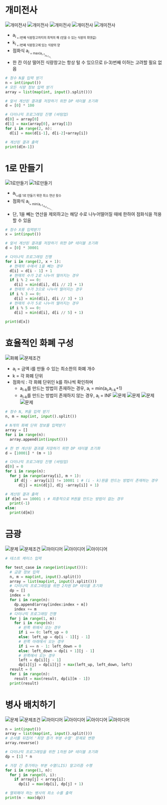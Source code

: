 # 개미전사 
![개미전사](./%EC%8A%A4%ED%81%AC%EB%A6%B0%EC%83%B7/%ED%99%94%EB%A9%B4%20%EC%BA%A1%EC%B2%98%202022-07-29%20084443.png)
![개미전사](./%EC%8A%A4%ED%81%AC%EB%A6%B0%EC%83%B7/%ED%99%94%EB%A9%B4%20%EC%BA%A1%EC%B2%98%202022-07-29%20084639.png)
![개미전사](./%EC%8A%A4%ED%81%AC%EB%A6%B0%EC%83%B7/%ED%99%94%EB%A9%B4%20%EC%BA%A1%EC%B2%98%202022-07-29%20084516.png)
![개미전사](./%EC%8A%A4%ED%81%AC%EB%A6%B0%EC%83%B7/%ED%99%94%EB%A9%B4%20%EC%BA%A1%EC%B2%98%202022-07-29%20084705.png)
![개미전사](./%EC%8A%A4%ED%81%AC%EB%A6%B0%EC%83%B7/%ED%99%94%EB%A9%B4%20%EC%BA%A1%EC%B2%98%202022-07-29%20084817.png)
* a<sub>i<sub> = i번째 식량창고까지의 최적의 해 (얻을 수 있는 식량의 최댓값)
* k<sub>i<sub> = i번째 식량창고에 있는 식량의 양
* 점화식 
  a<sub>i<sub> = max(a<sub>i-1<sub>,a<sub>i-2<sub>+k<sub>i<sub>)
* 한 칸 이상 떨어진 식량창고는 항상 털 수 있으므로 (i-3)번째 이하는 고려할 필요 없음
```python
# 정수 N을 입력 받기
n = int(input())
# 모든 식량 정보 입력 받기
array = list(map(int, input().split()))

# 앞서 계산된 결과를 저장하기 위한 DP 테이블 초기화
d = [0] * 100

# 다이나믹 프로그래밍 진행 (바텀업)
d[0] = array[0]
d[1] = max(array[0], array[1])
for i in range(2, n):
  d[i] = max(d[i-1], d[i-2]+array[i])

# 계산된 결과 출력
print(d[n-1])

```

# 1로 만들기
![1로만들기](./%EC%8A%A4%ED%81%AC%EB%A6%B0%EC%83%B7/%ED%99%94%EB%A9%B4%20%EC%BA%A1%EC%B2%98%202022-07-29%20085620.png)
![1로만들기](./%EC%8A%A4%ED%81%AC%EB%A6%B0%EC%83%B7/%ED%99%94%EB%A9%B4%20%EC%BA%A1%EC%B2%98%202022-07-29%20085653.png)
* a<sub>i<sub>=i를 1로 만들기 위한 최소 연산 횟수
* 점화식 
  a<sub>i<sub>= min(a<sub>i-1<sub>,a<sub>i/2<sub>,a<sub>i/3<sub>,a<sub>i/5<sub>) + 1
* 단, 1을 빼는 연산을 제외하고는 해당 수로 나누어떨어질 때에 한하여 점화식을 적용할 수 있음
```python
# 정수 X를 입력받기
x = int(input())

# 앞서 계산된 결과를 저장하기 위한 DP 테이블 초기화
d = [0] * 30001

# 다이나믹 프로그래밍 진행
for i in range(2, x + 1):
  # 현재의 수에서 1을 빼는 경우
  d[i] = d[i - 1] + 1
  # 현재의 수가 2로 나누어 떨어지는 경우
  if i % 2 == 0:
    d[i] = min(d[i], d[i // 2] + 1)
  # 현재의 수가 3으로 나누어 떨어지는 경우
  if i % 3 == 0:
    d[i] = min(d[i], d[i // 3] + 1)
  # 현재의 수가 5로 나누어 떨어지는 경우
  if i % 5 == 0:
    d[i] = min(d[i], d[i // 5] + 1)
  
print(d[x])
```

# 효율적인 화폐 구성
![화폐](./%EC%8A%A4%ED%81%AC%EB%A6%B0%EC%83%B7/%ED%99%94%EB%A9%B4%20%EC%BA%A1%EC%B2%98%202022-07-29%20090212.png)
![문제조건](./%EC%8A%A4%ED%81%AC%EB%A6%B0%EC%83%B7/%ED%99%94%EB%A9%B4%20%EC%BA%A1%EC%B2%98%202022-07-29%20090245.png)

* a<sub>i</sub> = 금액 i를 만들 수 있는 최소한의 화폐 개수
* k = 각 화폐 단위
* 점화식 : 각 화폐 단위인 k를 하나씩 확인하며
  - a<sub>i-k</sub>를 만드는 방법이 존재하는 경우, a<sub>i</sub> = min(a<sub>i</sub>,a<sub>i-k</sub>+1)
  - a<sub>i-k</sub>를 만드는 방법이 존재하지 않는 경우, a<sub>i</sub> = INF
![문제](./%EC%8A%A4%ED%81%AC%EB%A6%B0%EC%83%B7/%ED%99%94%EB%A9%B4%20%EC%BA%A1%EC%B2%98%202022-07-29%20090913.png)
![문제](./%EC%8A%A4%ED%81%AC%EB%A6%B0%EC%83%B7/%ED%99%94%EB%A9%B4%20%EC%BA%A1%EC%B2%98%202022-07-29%20090949.png)
![문제](./%EC%8A%A4%ED%81%AC%EB%A6%B0%EC%83%B7/%ED%99%94%EB%A9%B4%20%EC%BA%A1%EC%B2%98%202022-07-29%20091015.png)
![문제](./%EC%8A%A4%ED%81%AC%EB%A6%B0%EC%83%B7/%ED%99%94%EB%A9%B4%20%EC%BA%A1%EC%B2%98%202022-07-29%20091040.png)

```python
# 정수 N, M을 입력 받기
n, m = map(int, input().split())

# N개의 화폐 단위 정보를 입력받기
array = []
for i in range(n):
  array.append(int(input()))

# 한 번 계산된 결과를 저장하기 위한 DP 테이블 초기화
d = [10001] * (m + 1)

# 다이나믹 프로그래밍 진행 (바텀업)
d[0] = 0
for i in range(n):
  for j in range(array[i], m + 1):
    if d[j - array[i]] != 10001 : # (i - k)원을 만드는 방법이 존재하는 경우
      d[j] = min(d[j], d[j -array[i]] + 1)

# 계산된 결과 출력
if d[m] == 10001 : # 최종적으로 M원을 만드는 방법이 없는 경우
  print(-1)
else:
  print(d[m])
```

# 금광 
![문제](./%EC%8A%A4%ED%81%AC%EB%A6%B0%EC%83%B7/%ED%99%94%EB%A9%B4%20%EC%BA%A1%EC%B2%98%202022-07-29%20092036.png)
![문제조건](./%EC%8A%A4%ED%81%AC%EB%A6%B0%EC%83%B7/%ED%99%94%EB%A9%B4%20%EC%BA%A1%EC%B2%98%202022-07-29%20092126.png)
![아이디어](./%EC%8A%A4%ED%81%AC%EB%A6%B0%EC%83%B7/%ED%99%94%EB%A9%B4%20%EC%BA%A1%EC%B2%98%202022-07-29%20191507.png)
![아이디어](./%EC%8A%A4%ED%81%AC%EB%A6%B0%EC%83%B7/%ED%99%94%EB%A9%B4%20%EC%BA%A1%EC%B2%98%202022-07-29%20191632.png)
![아이디어](./%EC%8A%A4%ED%81%AC%EB%A6%B0%EC%83%B7/%ED%99%94%EB%A9%B4%20%EC%BA%A1%EC%B2%98%202022-07-29%20191714.png)

```python
# 테스트 케이스 입력

for test_case in range(int(input())):
  # 금광 정보 입력
  n, m = map(int, input().split())
  array = list(map(int, input().split()))
  # 다이나믹 프로그래밍을 위한 2차원 DP 테이블 초기화
  dp = []
  index = 0
  for i in range(n):
    dp.append(array[index:index + m])
    index += m
  # 다이나믹 프로그래밍 진행
  for j in range(1, m):
    for i in range(n):
      # 왼쪽 위에서 오는 경우
      if i == 0: left_up = 0
      else: left_up = dp[i - 1][j - 1]
      # 왼쪽 아래에서 오는 경우
      if i == n - 1: left_down = 0
      else: left_down = dp[i + 1][j - 1]
      # 왼쪽에서 오는 경우
      left = dp[i][j - 1]
      dp[i][j] = dp[i][j] + max(left_up, left_down, left)
  result = 0
  for i in range(n):
    result = max(result, dp[i][m - 1])
  print(result)
```

# 병사 배치하기
![문제](./%EC%8A%A4%ED%81%AC%EB%A6%B0%EC%83%B7/%ED%99%94%EB%A9%B4%20%EC%BA%A1%EC%B2%98%202022-07-29%20192947.png)
![문제조건](./%EC%8A%A4%ED%81%AC%EB%A6%B0%EC%83%B7/%ED%99%94%EB%A9%B4%20%EC%BA%A1%EC%B2%98%202022-07-29%20193024.png)
![아이디어](./%EC%8A%A4%ED%81%AC%EB%A6%B0%EC%83%B7/%ED%99%94%EB%A9%B4%20%EC%BA%A1%EC%B2%98%202022-07-29%20193052.png)
![아이디어](./%EC%8A%A4%ED%81%AC%EB%A6%B0%EC%83%B7/%ED%99%94%EB%A9%B4%20%EC%BA%A1%EC%B2%98%202022-07-29%20193117.png)
![아이디어](./%EC%8A%A4%ED%81%AC%EB%A6%B0%EC%83%B7/%ED%99%94%EB%A9%B4%20%EC%BA%A1%EC%B2%98%202022-07-29%20193146.png)
![아이디어](./%EC%8A%A4%ED%81%AC%EB%A6%B0%EC%83%B7/%ED%99%94%EB%A9%B4%20%EC%BA%A1%EC%B2%98%202022-07-29%20193211.png)

```python
n = int(input())
array = list(map(int, input().split()))
# 순서를 뒤집어 '최장 증가 부분 수열' 문제로 변환
array.reverse()

# 다이나믹 프로그래밍을 위한 1차원 DP 테이블 초기화
dp = [1] * n

# 가장 긴 증가하는 부분 수열(LIS) 알고리즘 수행
for i in range(1, n):
  for j in range(0, i):
    if array[j] < array[i]:
      dp[i] = max(dp[i], dp[j] + 1)

# 열외해야 하는 병사의 최소 수를 출력
print(n - max(dp))
```